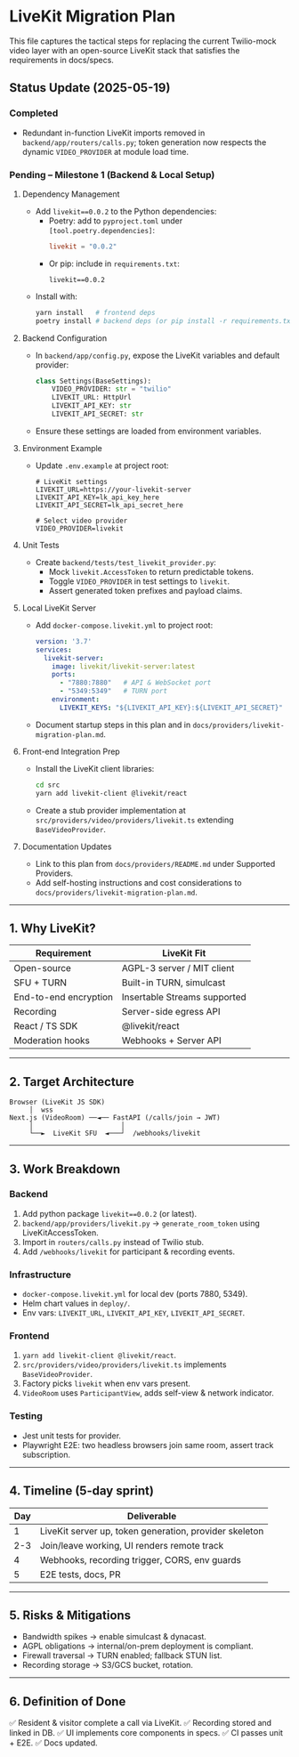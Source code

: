 # LiveKit Migration Plan

This file captures the tactical steps for replacing the current Twilio-mock video layer with an open-source LiveKit stack that satisfies the requirements in docs/specs.
## Status Update (2025-05-19)
### Completed
- Redundant in-function LiveKit imports removed in `backend/app/routers/calls.py`; token generation now respects the dynamic `VIDEO_PROVIDER` at module load time.

### Pending – Milestone 1 (Backend & Local Setup)

1. Dependency Management
   - Add `livekit==0.0.2` to the Python dependencies:
     - Poetry: add to `pyproject.toml` under `[tool.poetry.dependencies]`:
       ```toml
       livekit = "0.0.2"
       ```
     - Or pip: include in `requirements.txt`:
       ```text
       livekit==0.0.2
       ```
   - Install with:
     ```bash
     yarn install   # frontend deps
     poetry install # backend deps (or pip install -r requirements.txt)
     ```

2. Backend Configuration
   - In `backend/app/config.py`, expose the LiveKit variables and default provider:
     ```python
     class Settings(BaseSettings):
         VIDEO_PROVIDER: str = "twilio"
         LIVEKIT_URL: HttpUrl
         LIVEKIT_API_KEY: str
         LIVEKIT_API_SECRET: str
     ```
   - Ensure these settings are loaded from environment variables.

3. Environment Example
   - Update `.env.example` at project root:
     ```env
     # LiveKit settings
     LIVEKIT_URL=https://your-livekit-server
     LIVEKIT_API_KEY=lk_api_key_here
     LIVEKIT_API_SECRET=lk_api_secret_here

     # Select video provider
     VIDEO_PROVIDER=livekit
     ```

4. Unit Tests
   - Create `backend/tests/test_livekit_provider.py`:
     - Mock `livekit.AccessToken` to return predictable tokens.
     - Toggle `VIDEO_PROVIDER` in test settings to `livekit`.
     - Assert generated token prefixes and payload claims.

5. Local LiveKit Server
   - Add `docker-compose.livekit.yml` to project root:
     ```yaml
     version: '3.7'
     services:
       livekit-server:
         image: livekit/livekit-server:latest
         ports:
           - "7880:7880"   # API & WebSocket port
           - "5349:5349"   # TURN port
         environment:
           LIVEKIT_KEYS: "${LIVEKIT_API_KEY}:${LIVEKIT_API_SECRET}"
     ```
   - Document startup steps in this plan and in `docs/providers/livekit-migration-plan.md`.

6. Front-end Integration Prep
   - Install the LiveKit client libraries:
     ```bash
     cd src
     yarn add livekit-client @livekit/react
     ```
   - Create a stub provider implementation at `src/providers/video/providers/livekit.ts` extending `BaseVideoProvider`.

7. Documentation Updates
   - Link to this plan from `docs/providers/README.md` under Supported Providers.
   - Add self-hosting instructions and cost considerations to `docs/providers/livekit-migration-plan.md`.



---
## 1. Why LiveKit?
| Requirement | LiveKit Fit |
|-------------|-------------|
| Open-source | AGPL-3 server / MIT client |
| SFU + TURN  | Built-in TURN, simulcast |
| End-to-end encryption | Insertable Streams supported |
| Recording   | Server-side egress API |
| React / TS SDK | @livekit/react |
| Moderation hooks | Webhooks + Server API |

---
## 2. Target Architecture
```
Browser (LiveKit JS SDK)
     │  wss
Next.js (VideoRoom) ──◄── FastAPI (/calls/join → JWT)
     │                      │
     └──►  LiveKit SFU  ◄───┘  /webhooks/livekit
```

---
## 3. Work Breakdown
### Backend
1. Add python package `livekit==0.0.2` (or latest).
2. `backend/app/providers/livekit.py` → `generate_room_token` using LiveKitAccessToken.
3. Import in `routers/calls.py` instead of Twilio stub.
4. Add `/webhooks/livekit` for participant & recording events.

### Infrastructure
* `docker-compose.livekit.yml` for local dev (ports 7880, 5349).
* Helm chart values in `deploy/`.
* Env vars: `LIVEKIT_URL`, `LIVEKIT_API_KEY`, `LIVEKIT_API_SECRET`.

### Frontend
1. `yarn add livekit-client @livekit/react`.
2. `src/providers/video/providers/livekit.ts` implements `BaseVideoProvider`.
3. Factory picks `livekit` when env vars present.
4. `VideoRoom` uses `ParticipantView`, adds self-view & network indicator.

### Testing
* Jest unit tests for provider.
* Playwright E2E: two headless browsers join same room, assert track subscription.

---
## 4. Timeline (5-day sprint)
| Day | Deliverable |
|-----|-------------|
| 1 | LiveKit server up, token generation, provider skeleton |
| 2-3 | Join/leave working, UI renders remote track |
| 4 | Webhooks, recording trigger, CORS, env guards |
| 5 | E2E tests, docs, PR |

---
## 5. Risks & Mitigations
* Bandwidth spikes → enable simulcast & dynacast.
* AGPL obligations → internal/on-prem deployment is compliant.
* Firewall traversal → TURN enabled; fallback STUN list.
* Recording storage → S3/GCS bucket, rotation.

---
## 6. Definition of Done
✅ Resident & visitor complete a call via LiveKit.
✅ Recording stored and linked in DB.
✅ UI implements core components in specs.
✅ CI passes unit + E2E.
✅ Docs updated.
